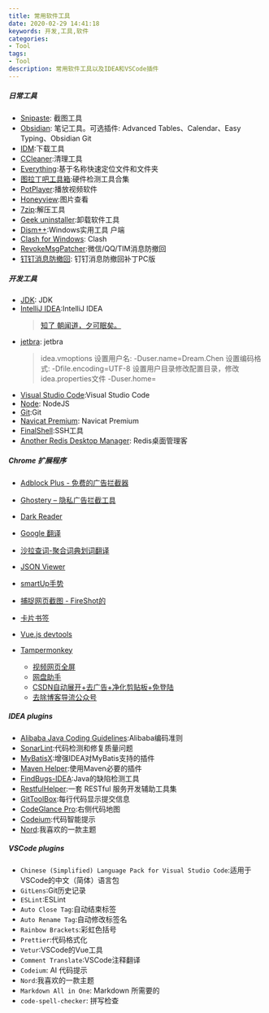 ```yaml
---
title: 常用软件工具
date: 2020-02-29 14:41:18
keywords: 开发,工具,软件
categories: 
- Tool
tags: 
- Tool
description: 常用软件工具以及IDEA和VSCode插件
--- 
```

##### 日常工具

- [Snipaste](https://zh.snipaste.com): 截图工具
- [Obsidian](https://obsidian.md/download): 笔记工具。可选插件: Advanced Tables、Calendar、Easy Typing、Obsidian Git
- [IDM](http://www.internetdownloadmanager.com/):下载工具
- [CCleaner](https://www.ccleaner.com/):清理工具
- [Everything](https://www.voidtools.com/zh-cn/):基于名称快速定位文件和文件夹
- [图拉丁吧工具箱](https://www.tbtool.cn/):硬件检测工具合集
- [PotPlayer](https://potplayer.daum.net/?lang=zh_CN):播放视频软件
- [Honeyview](https://www.bandisoft.com/honeyview/):图片查看
- [7zip](https://www.7-zip.org/):解压工具
- [Geek uninstaller](https://geekuninstaller.com/):卸载软件工具
- [Dism++](http://www.chuyu.me/zh-Hans/index.html):Windows实用工具
户端
- [Clash for Windows](https://github.com/Fndroid/clash_for_windows_pkg): Clash
- [RevokeMsgPatcher](https://github.com/huiyadanli/RevokeMsgPatcher):微信/QQ/TIM消息防撤回
- [钉钉消息防撤回](https://www.wuleba.com/47.html): 钉钉消息防撤回补丁PC版

##### 开发工具
- [JDK](https://www.oracle.com/java/technologies/downloads/): JDK
- [IntelliJ IDEA](https://www.jetbrains.com/idea/download/#section=windows):IntelliJ IDEA
  > [知了 朝闻道，夕可眠矣。](https://zhile.io/)
- [jetbra](https://3.jetbra.in/): jetbra
    > idea.vmoptions
    > 设置用户名: -Duser.name=Dream.Chen
    > 设置编码格式: -Dfile.encoding=UTF-8
    > 设置用户目录修改配置目录，修改idea.properties文件 -Duser.home=
- [Visual Studio Code](https://code.visualstudio.com/download):Visual Studio Code
- [Node](https://nodejs.org/en/download): NodeJS
- [Git](https://git-scm.com/downloads):Git
- [Navicat Premium](https://www.navicat.com/en/download/navicat-premium): Navicat Premium
- [FinalShell](http://www.hostbuf.com/):SSH工具
- [Another Redis Desktop Manager](https://goanother.com/cn): Redis桌面管理客

##### Chrome 扩展程序
- [Adblock Plus - 免费的广告拦截器](https://chrome.google.com/webstore/detail/adblock-plus-free-ad-bloc/cfhdojbkjhnklbpkdaibdccddilifddb)
- [Ghostery – 隐私广告拦截工具](https://chrome.google.com/webstore/detail/ghostery-%E2%80%93-privacy-ad-blo/mlomiejdfkolichcflejclcbmpeaniij)
- [Dark Reader](https://chrome.google.com/webstore/detail/dark-reader/eimadpbcbfnmbkopoojfekhnkhdbieeh)
- [Google 翻译](https://chrome.google.com/webstore/detail/google-translate/aapbdbdomjkkjkaonfhkkikfgjllcleb)
- [沙拉查词-聚合词典划词翻译](https://chrome.google.com/webstore/detail/%E6%B2%99%E6%8B%89%E6%9F%A5%E8%AF%8D-%E8%81%9A%E5%90%88%E8%AF%8D%E5%85%B8%E5%88%92%E8%AF%8D%E7%BF%BB%E8%AF%91/cdonnmffkdaoajfknoeeecmchibpmkmg)
- [JSON Viewer](https://chrome.google.com/webstore/detail/json-viewer/gbmdgpbipfallnflgajpaliibnhdgobh)
- [smartUp手势](https://chrome.google.com/webstore/detail/smartup-gestures/bgjfekefhjemchdeigphccilhncnjldn)
- [捕捉网页截图 - FireShot的](https://chrome.google.com/webstore/detail/take-webpage-screenshots/mcbpblocgmgfnpjjppndjkmgjaogfceg)
- [卡片书签](https://chrome.google.com/webstore/detail/card-bookmarks/dkeildaicdhjaboibehldcancpkafnfl)
- [Vue.js devtools](https://chrome.google.com/webstore/detail/vuejs-devtools/nhdogjmejiglipccpnnnanhbledajbpd)
- [Tampermonkey](https://chrome.google.com/webstore/detail/tampermonkey/dhdgffkkebhmkfjojejmpbldmpobfkfo)

    - [视频网页全屏](https://greasyfork.org/zh-CN/scripts/4870-maximize-video)
    - [网盘助手](https://greasyfork.org/zh-CN/scripts/378301-%E7%BD%91%E7%9B%98%E5%8A%A9%E6%89%8B)
    - [CSDN自动展开+去广告+净化剪贴板+免登陆](https://greasyfork.org/zh-CN/scripts/372452-csdn%E8%87%AA%E5%8A%A8%E5%B1%95%E5%BC%80-%E5%8E%BB%E5%B9%BF%E5%91%8A-%E5%87%80%E5%8C%96%E5%89%AA%E8%B4%B4%E6%9D%BF-%E5%85%8D%E7%99%BB%E9%99%86)
    - [去除博客导流公众号](https://greasyfork.org/zh-CN/scripts/392670-%E5%8E%BB%E9%99%A4%E5%8D%9A%E5%AE%A2%E5%AF%BC%E6%B5%81%E5%85%AC%E4%BC%97%E5%8F%B7)



##### IDEA plugins

- [Alibaba Java Coding Guidelines](https://plugins.jetbrains.com/plugin/10046-alibaba-java-coding-guidelines):Alibaba编码准则
- [SonarLint](https://plugins.jetbrains.com/plugin/7973-sonarlint):代码检测和修复质量问题
- [MyBatisX](https://plugins.jetbrains.com/plugin/10119-mybatisx):增强IDEA对MyBatis支持的插件
- [Maven Helper](https://plugins.jetbrains.com/plugin/7179-maven-helper):使用Maven必要的插件
- [FindBugs-IDEA](https://plugins.jetbrains.com/plugin/3847-findbugs-idea):Java的缺陷检测工具
- [RestfulHelper](https://plugins.jetbrains.com/plugin/17400-restfulhelper):一套 RESTful 服务开发辅助工具集
- [GitToolBox](https://plugins.jetbrains.com/plugin/7499-gittoolbox):每行代码显示提交信息
- [CodeGlance Pro](https://plugins.jetbrains.com/plugin/18824-codeglance-pro):右侧代码地图
- [Codeium](https://plugins.jetbrains.com/plugin/20540-codeium):代码智能提示
- [Nord](https://plugins.jetbrains.com/plugin/10321-nord):我喜欢的一款主题

##### VSCode plugins

- `Chinese (Simplified) Language Pack for Visual Studio Code`:适用于VSCode的中文（简体）语言包
- `GitLens`:Git历史记录
- `ESLint`:ESLint
- `Auto Close Tag`:自动结束标签
- `Auto Rename Tag`:自动修改标签名
- `Rainbow Brackets`:彩虹色括号
- `Prettier`:代码格式化
- `Vetur`:VSCode的Vue工具
- `Comment Translate`:VSCode注释翻译
- `Codeium`: AI 代码提示
- `Nord`:我喜欢的一款主题
- `Markdown All in One`: Markdown 所需要的
- `code-spell-checker`: 拼写检查